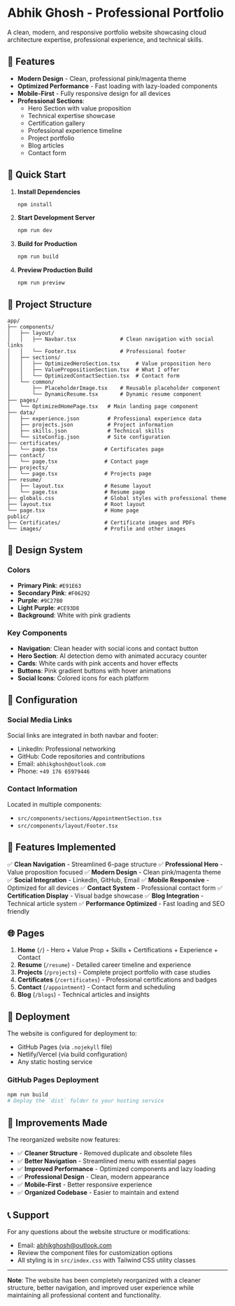 # Abhik Ghosh - Professional Portfolio

A clean, modern, and responsive portfolio website showcasing cloud architecture expertise, professional experience, and technical skills.

## 🌟 Features

- **Modern Design** - Clean, professional pink/magenta theme
- **Optimized Performance** - Fast loading with lazy-loaded components
- **Mobile-First** - Fully responsive design for all devices
- **Professional Sections**:
  - Hero Section with value proposition
  - Technical expertise showcase
  - Certification gallery
  - Professional experience timeline
  - Project portfolio
  - Blog articles
  - Contact form

## 🚀 Quick Start

1. **Install Dependencies**
   ```bash
   npm install
   ```

2. **Start Development Server**
   ```bash
   npm run dev
   ```

3. **Build for Production**
   ```bash
   npm run build
   ```

4. **Preview Production Build**
   ```bash
   npm run preview
   ```

## 📁 Project Structure

```
app/
├── components/
│   ├── layout/
│   │   ├── Navbar.tsx              # Clean navigation with social links
│   │   └── Footer.tsx              # Professional footer
│   ├── sections/
│   │   ├── OptimizedHeroSection.tsx     # Value proposition hero
│   │   ├── ValuePropositionSection.tsx  # What I offer
│   │   └── OptimizedContactSection.tsx  # Contact form
│   └── common/
│       ├── PlaceholderImage.tsx    # Reusable placeholder component
│       └── DynamicResume.tsx       # Dynamic resume component
├── pages/
│   └── OptimizedHomePage.tsx   # Main landing page component
├── data/
│   ├── experience.json         # Professional experience data
│   ├── projects.json           # Project information
│   ├── skills.json             # Technical skills
│   └── siteConfig.json         # Site configuration
├── certificates/
│   └── page.tsx               # Certificates page
├── contact/
│   └── page.tsx               # Contact page
├── projects/
│   └── page.tsx               # Projects page
├── resume/
│   ├── layout.tsx             # Resume layout
│   └── page.tsx               # Resume page
├── globals.css                # Global styles with professional theme
├── layout.tsx                 # Root layout
└── page.tsx                   # Home page
public/
├── Certificates/              # Certificate images and PDFs
└── images/                    # Profile and other images
```

## 🎨 Design System

### Colors
- **Primary Pink**: `#E91E63`
- **Secondary Pink**: `#F06292`
- **Purple**: `#9C27B0`
- **Light Purple**: `#CE93D8`
- **Background**: White with pink gradients

### Key Components
- **Navigation**: Clean header with social icons and contact button
- **Hero Section**: AI detection demo with animated accuracy counter
- **Cards**: White cards with pink accents and hover effects
- **Buttons**: Pink gradient buttons with hover animations
- **Social Icons**: Colored icons for each platform

## 🔧 Configuration

### Social Media Links
Social links are integrated in both navbar and footer:
- LinkedIn: Professional networking
- GitHub: Code repositories and contributions
- Email: `abhikghosh@outlook.com`
- Phone: `+49 176 65979446`

### Contact Information
Located in multiple components:
- `src/components/sections/AppointmentSection.tsx`
- `src/components/layout/Footer.tsx`

## 📱 Features Implemented

✅ **Clean Navigation** - Streamlined 6-page structure
✅ **Professional Hero** - Value proposition focused
✅ **Modern Design** - Clean pink/magenta theme
✅ **Social Integration** - LinkedIn, GitHub, Email
✅ **Mobile Responsive** - Optimized for all devices
✅ **Contact System** - Professional contact form
✅ **Certification Display** - Visual badge showcase
✅ **Blog Integration** - Technical article system
✅ **Performance Optimized** - Fast loading and SEO friendly

## 🌐 Pages

1. **Home** (`/`) - Hero + Value Prop + Skills + Certifications + Experience + Contact
2. **Resume** (`/resume`) - Detailed career timeline and experience
3. **Projects** (`/projects`) - Complete project portfolio with case studies
4. **Certificates** (`/certificates`) - Professional certifications and badges
5. **Contact** (`/appointment`) - Contact form and scheduling
6. **Blog** (`/blogs`) - Technical articles and insights

## 🚀 Deployment

The website is configured for deployment to:
- GitHub Pages (via `.nojekyll` file)
- Netlify/Vercel (via build configuration)
- Any static hosting service

### GitHub Pages Deployment
```bash
npm run build
# Deploy the `dist` folder to your hosting service
```

## 🚀 Improvements Made

The reorganized website now features:
- ✅ **Cleaner Structure** - Removed duplicate and obsolete files
- ✅ **Better Navigation** - Streamlined menu with essential pages
- ✅ **Improved Performance** - Optimized components and lazy loading
- ✅ **Professional Design** - Clean, modern appearance
- ✅ **Mobile-First** - Better responsive experience
- ✅ **Organized Codebase** - Easier to maintain and extend

## 📞 Support

For any questions about the website structure or modifications:
- Email: abhikghosh@outlook.com
- Review the component files for customization options
- All styling is in `src/index.css` with Tailwind CSS utility classes

---

**Note**: The website has been completely reorganized with a cleaner structure, better navigation, and improved user experience while maintaining all professional content and functionality.
